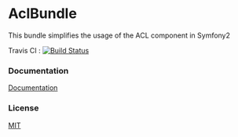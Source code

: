 # AclBundle

This bundle simplifies the usage of the ACL component in Symfony2

Travis CI : [![Build Status](https://secure.travis-ci.org/AlexDpy/AclBundle.png?branch=master)](http://travis-ci.org/AlexDpy/AclBundle)

### Documentation

[Documentation](Resources/doc/index.md)

### License

[MIT](Resources/meta/LICENSE)
